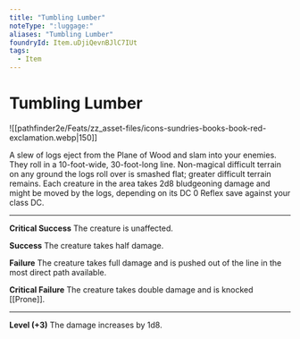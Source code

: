 ```yaml
---
title: "Tumbling Lumber"
noteType: ":luggage:"
aliases: "Tumbling Lumber"
foundryId: Item.uDjiQevnBJlC7IUt
tags:
  - Item
---
```


# Tumbling Lumber
![[pathfinder2e/Feats/zz_asset-files/icons-sundries-books-book-red-exclamation.webp|150]]

A slew of logs eject from the Plane of Wood and slam into your enemies. They roll in a 10-foot-wide, 30-foot-long line. Non-magical difficult terrain on any ground the logs roll over is smashed flat; greater difficult terrain remains. Each creature in the area takes 2d8 bludgeoning damage and might be moved by the logs, depending on its DC 0 Reflex save against your class DC.

* * *

**Critical Success** The creature is unaffected.

**Success** The creature takes half damage.

**Failure** The creature takes full damage and is pushed out of the line in the most direct path available.

**Critical Failure** The creature takes double damage and is knocked [[Prone]].

* * *

**Level (+3)** The damage increases by 1d8.
